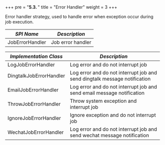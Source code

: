 +++
pre = "<b>5.3. </b>"
title = "Error Handler"
weight = 3
+++

Error handler strategy, used to handle error when exception occur during job execution.

| *SPI Name*             | *Description*                             |
| ---------------------- | ----------------------------------------- |
| JobErrorHandler        | Job error handler                         |

| *Implementation Class*   | *Description*                                                              |
| ------------------------ | -------------------------------------------------------------------------- |
| LogJobErrorHandler       | Log error and do not interrupt job                                         |
| DingtalkJobErrorHandler  | Log error and do not interrupt job and send dingtalk message notification  |
| EmailJobErrorHandler     | Log error and do not interrupt job and send email message notification     |
| ThrowJobErrorHandler     | Throw system exception and interrupt job                                   |
| IgnoreJobErrorHandler    | Ignore exception and do not interrupt job                                  |
| WechatJobErrorHandler    | Log error and do not interrupt job and send wechat message notification    |

